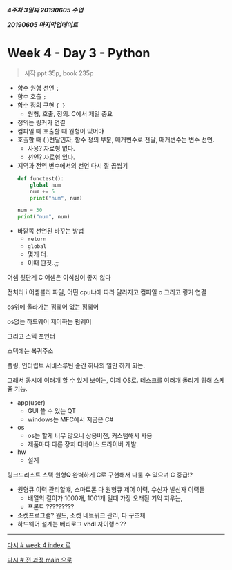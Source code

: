 ***4주차 3일짜 20190605 수업***

***20190605 마지막업데이트***

# Week 4 - Day 3 - Python

<!-- >**별딱지! 요약 오늘 중요한거 정리**
>> -->

>시작 ppt 35p, book 235p

* 함수 원형 선언 `;`
* 함수 호출 `;`
* 함수 정의 구현 `{ }`
  * 원형, 호출, 정의. C에서 제일 중요
* 정의는 링커가 연결
* 컴파일 때 호출할 때 원형이 있어야
* 호출할 때 ( )전달인자, 함수 정의 부분, 매개변수로 전달, 매개변수는 변수 선언.
  * 사용? 자료형 없다.
  * 선언? 자료형 있다.
* 지역과 전역 변수에서의 선언 다시 잘 곱씹기
    ```python
    def functest():
        global num
        num += 5
        print("num", num)

    num = 30
    print("num", num)
    ```
* 바깥쪽 선언된 바꾸는 방법
  * `return`
  * `global`
  * 몇개 더.
  * 이때 딴짓..;;

어셈 윗단계 C
어셈은 이식성이 좋지 않다


전처리 i
어셈블리 파일, 어떤 cpu냐에 따라 달라지고
컴파일 o
그리고 링커 연결




os위에 올라가는 펌웨어 없는 펌웨어

os없는 하드웨어 제어하는 펌웨어

그리고 스텍 포인터

스텍에는 복귀주소


폴링, 인터럽트 서비스루틴 순간 하나의 일만 하게 되는.

그래서 동시에 여러개 할 수 있게 보이는, 이제 OS로. 테스크를 여러개 돌리기 위해 스케쥴 기능.


* app(user)
  * GUI 쓸 수 있는 QT
  * windows는 MFC에서 지금은 C#
* os
  * os는 할게 너무 많으니 상용버전, 커스텀해서 사용
  * 제품마다 다른 장치 디바이스 드라이버 개발.
* hw
  * 설계


링크드리스트 스택 원형Q 완벽하게 C로 구현해서 다룰 수 있으며 C 중급!?

* 원형큐 이력 관리할떄, 스마트폰 다 원형큐 제어 이력, 수신자 발신자 이력들
  * 배열의 길이가 1000개, 1001개 일때 가장 오래된 기억 지우는,
  * 프론트 ?????????
* 소켓프로그램? 원도, 소켓 네트워크 관리, 다 구조체
* 하드웨어 설계는 베리로그 vhdl 자이렝스??





---

[다시 # week 4 index 로](../w04.md)

[다시 # 전 과정 main 으로](../../README.md)
